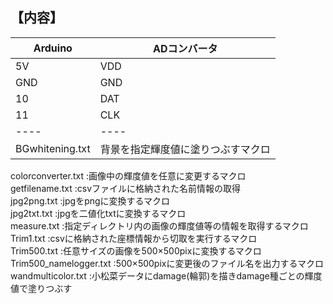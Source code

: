 ## **【内容】**  
| Arduino | ADコンバータ |
| ---- | ---- |
|  5V  |  VDD  |
|  GND  |  GND  |
|  10  |  DAT  |
|  11  |  CLK  |
| ---- | ---- |
|BGwhitening.txt|		背景を指定輝度値に塗りつぶすマクロ  |
colorconverter.txt	:画像中の輝度値を任意に変更するマクロ  
getfilename.txt		:csvファイルに格納された名前情報の取得  
jpg2png.txt		:jpgをpngに変換するマクロ  
jpg2txt.txt		:jpgを二値化txtに変換するマクロ  
measure.txt		:指定ディレクトリ内の画像の輝度値等の情報を取得するマクロ  
Trim1.txt		:csvに格納された座標情報から切取を実行するマクロ  
Trim500.txt		:任意サイズの画像を500×500pixに変換するマクロ  
Trim500_namelogger.txt	:500×500pixに変更後のファイル名を出力するマクロ  
wandmulticolor.txt	:小松菜データにdamage(輪郭)を描きdamage種ごとの輝度値で塗りつぶす  

